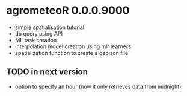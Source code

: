 # agrometeoR 0.0.0.9000

* simple spatialisation tutorial
* db query using API
* ML task creation
* interpolation model creation using mlr learners
* spatialization function to create a geojson file

## TODO in next version ##

* option to specify an hour (now it only retrieves data from midnight)
